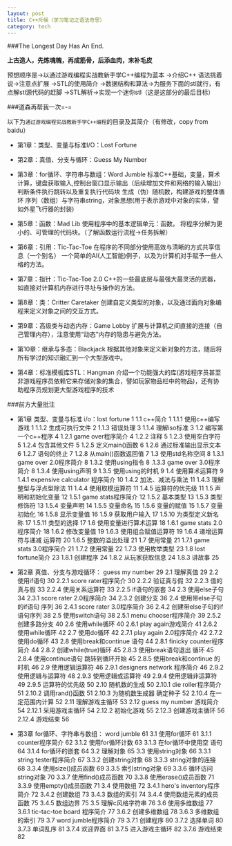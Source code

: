 ```yaml
---
layout: post
title: C++斥候（学习笔记之语法奇思）
category: tech
---
```

###The Longest Day Has An End.

**上古造人，先炼魂魄，再成筋骨，后添血肉，末补毛皮**

预想顺序是->以通过游戏编程实战教新手学C++编程为蓝本
->介绍C++ 语法挑着说->注意点扩展
->STL的使用简介
->数据结构和算法->为服务下面的stl就行，有点解stl源代码的赶脚
->STL解析->实现一个迷你stl（这是这部分的最后目标）

###道森再帮我一次=-=

以下为`通过游戏编程实战教新手学C++编程`的目录及其简介（有修改，copy from baidu）

- 第1章：类型、变量与标准I/O：Lost Fortune
- 第2章：真值、分支与循环：Guess My Number
- 第3章：for循环、字符串与数组：Word Jumble
    标准C++基础，变量，算术计算，键盘获取输入,控制台窗口显示输出（后续增加文件和网络的输入输出）
    判断条件执行跳转以及重复执行代码块
    生成（伪）随机数，构建游戏的整体循环
    序列（数组）与字符串string，对象思想(用于表示游戏中对象的实体，譬如外星飞行器的封装)

- 第5章：函数：Mad Lib
    使用程序中的基本逻辑单元：函数。
    将程序分解为更小的、可管理的代码块。（了解函数运行流程->任务拆解）
    
- 第6章：引用：Tic-Tac-Toe
    在程序的不同部分使用高效与清晰的方式共享信息（一个别名）
    一个简单的AI(人工智能)例子，以及为计算机对手赋予一些人格的方法。

- 第7章：指针：Tic-Tac-Toe 2.0
    C++的一些最底层与最强大最灵活的武器，如直接对计算机内存进行寻址与操作的方法。

- 第8章：类：Critter Caretaker
    创建自定义类型的对象，以及通过面向对象编程来定义对象之间的交互方式。

- 第9章：高级类与动态内存：Game Lobby
    扩展与计算机之间直接的连接（自己管理内存），注意使用“动态”内存的隐患与避免方法。

- 第10章：继承与多态：Blackjack
    根据其他对象来定义新对象的方法，随后将所有学过的知识融汇到一个大型游戏中。
    
- 第4章：标准模板库STL：Hangman
    介绍一个功能强大的库(游戏程序员甚至非游戏程序员依赖它来存储对象的集合，譬如玩家物品栏中的物品)，还有协助程序员规划更大型游戏程序的技术

###前方大量批注

- 第1章 类型、变量与标准
i/o：lost fortune 1
1.1 c++简介 1
1.1.1 使用c++编写游戏 1
1.1.2 生成可执行文件 2
1.1.3 错误处理 3
1.1.4 理解iso标准 3
1.2 编写第一个c++程序 4
1.2.1 game over程序简介 4
1.2.2 注释 5
1.2.3 使用空白字符 5
1.2.4 包含其他文件 5
1.2.5 定义main()函数 6
1.2.6 通过标准输出显示文本 6
1.2.7 语句的终止 7
1.2.8 从main()函数返回值 7
1.3 使用std名称空间 8
1.3.1 game over 2.0程序简介 8
1.3.2 使用using指令 8
.1.3.3 game over 3.0程序简介 8
1.3.4 使用using声明 9
1.3.5 使用using的时机 9
1.4 使用算术运算符 9
1.4.1 expensive calculator
程序简介 10
1.4.2 加法、减法与乘法 11
1.4.3 理解整型与浮点型除法 11
1.4.4 使用取模运算符 11
1.4.5 运算符的优先级 11
1.5 声明和初始化变量 12
1.5.1 game stats程序简介 12
1.5.2 基本类型 13
1.5.3 类型修饰符 13
1.5.4 变量声明 14
1.5.5 变量命名 15
1.5.6 变量的赋值 15
1.5.7 变量初始化 16
1.5.8 显示变量值 16
1.5.9 获取用户输入 17
1.5.10 为类型定义新名称 17
1.5.11 类型的选择 17
1.6 使用变量进行算术运算 18
1.6.1 game stats 2.0程序简介 18
1.6.2 修改变量值 19
1.6.3 使用组合赋值运算符 19
1.6.4 递增运算符与递减
运算符 20
1.6.5 整数的溢出处理 21
1.7 使用常量 21
1.7.1 game stats 3.0程序简介 21
1.7.2 使用常量 22
1.7.3 使用枚举类型 23
1.8 lost fortune简介 23
1.8.1 创建程序 24
1.8.2 从玩家获取信息 24
1.8.3 讲故事 25


- 第2章 真值、分支与游戏循环：
guess my number 29
2.1 理解真值 29
2.2 使用if语句 30
2.2.1 score rater程序简介 30
2.2.2 验证真与假 32
2.2.3 值的真与假 33
2.2.4 使用关系运算符 33
2.2.5 if语句的嵌套 34
2.3 使用else子句 34
2.3.1 score rater 2.0程序简介 34
2.3.2 创建分支 36
2.4 使用带else子句的if语句
序列 36
2.4.1 score rater 3.0程序简介 36
2.4.2 创建带else子句的if
语句序列 38
2.5 使用switch语句 38
2.5.1 menu chooser程序简介 39
2.5.2 创建多路分支 40
2.6 使用while循环 40
2.6.1 play again游戏简介 41
2.6.2 使用while循环 42
2.7 使用do循环 42
2.7.1 play again 2.0程序简介 42
2.7.2 使用do循环 43
2.8 使用break和continue
语句 44
2.8.1 finicky counter程序
简介 44
2.8.2 创建while(true)循环 45
2.8.3 使用break语句退出
循环 45
2.8.4 使用continue语句
跳转到循环开始 45
2.8.5 使用break和continue
的时机 46
2.9 使用逻辑运算符 46
2.9.1 designers network
程序简介 46
2.9.2 使用逻辑与运算符 48
2.9.3 使用逻辑或运算符 49
2.9.4 使用逻辑非运算符 49
2.9.5 运算符的优先级 50
2.10 随机数的生成 50
2.10.1 die roller程序简介 51
2.10.2 调用rand()函数 51
2.10.3 为随机数生成器
确定种子 52
2.10.4 在一定范围内计算 52
2.11 理解游戏主循环 53
2.12 guess my number
游戏简介 54
2.12.1 采用游戏主循环 54
2.12.2 初始化游戏 55
2.12.3 创建游戏主循环 56
2.12.4 游戏结束 56


- 第3章 for循环、字符串与数组：
word jumble 61
3.1 使用for循环 61
3.1.1 counter程序简介 62
3.1.2 使用for循环计数 63
3.1.3 在for循环中使用空
语句 64
3.1.4 for循环的嵌套 64
3.2 理解对象 65
3.3 使用string对象 66
3.3.1 string tester程序简介 67
3.3.2 创建string对象 68
3.3.3 string对象的连接 68
3.3.4 使用size()成员函数 69
3.3.5 索引string对象 69
3.3.6 循环访问string对象 70
3.3.7 使用find()成员函数 70
3.3.8 使用erase()成员函数 71
3.3.9 使用empty()成员函数 71
3.4 使用数组 72
3.4.1 hero's inventory程序
简介 72
3.4.2 创建数组 73
3.4.3 数组的索引 74
3.4.4 使用数组元素的成员
函数 75
3.4.5 数组边界 75
3.5 理解c风格字符串 76
3.6 使用多维数组 77
3.6.1 tic-tac-toe board
程序简介 77
3.6.2 创建多维数组 78
3.6.3 多维数组的索引 79
3.7 word jumble程序简介 79
3.7.1 创建程序 80
3.7.2 选择单词 80
3.7.3 单词乱序 81
3.7.4 欢迎界面 81
3.7.5 进入游戏主循环 82
3.7.6 游戏结束 82

